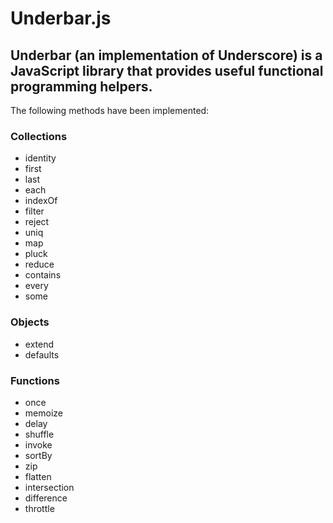 # Underbar.js

## Underbar (an implementation of Underscore) is a JavaScript library that provides useful functional programming helpers.

The following methods have been implemented:

### Collections
- identity
- first
- last
- each
- indexOf
- filter
- reject
- uniq
- map
- pluck
- reduce
- contains
- every
- some

### Objects
- extend
- defaults

### Functions
- once
- memoize
- delay
- shuffle
- invoke
- sortBy
- zip
- flatten
- intersection
- difference
- throttle
